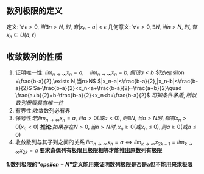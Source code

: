 ## 数列极限的定义
定义:$\,\forall \epsilon> 0,当\exists n>N,时,有|x_n-a|<\epsilon$
几何意义:$\, \forall \epsilon>0,\exists N,当n>N,时,有x_n \in U(a,\epsilon)$
## 收敛数列的性质
1) 证明唯一性:
$lim_{n \to \infty}x_n=a,\quad lim_{n\to \infty}x_n=b,假设a<b$
$取\epsilon =\frac{b-a}{2},\exists N,当n>N$
$|x_n-a|<\frac{b-a}{2},|x_n-b|<\frac{b-a}{2}$
$a-\frac{b-a}{2}<x_n<a+\frac{b-a}{2}=\frac{a+b}{2}\quad \frac{a+b}{2}=b-\frac{b-a}{2}<x_n<b+\frac{b-a}{2}$
$可知条件矛盾,所以数列极限具有唯一性$
2) 有界性:收敛数列必有界
3) 保号性:若$lim_{n \to \infty}x_n=a,且a>0(或a<0),则\exists N,当n>N时,都有x_n>0(x_n<0)$
**推论**:$如果存在N>0,当n>N时,x_n\ge 0(或x_n\le 0),则a\ge 0(或a\le 0)$
4) 收敛数列与其子列之间的关系
$lim_{n \to \infty}x_n=a\Leftrightarrow lim_{k \to \infty}x_{2k-1}=lim_{k \to \infty}x_{2k}=a$
**要求奇偶列有极限且极限相等才能推出原数列有极限**

**1.数列极限的"$epsilon - N$"定义能用来证明数列极限是否是a但不能用来求极限**

